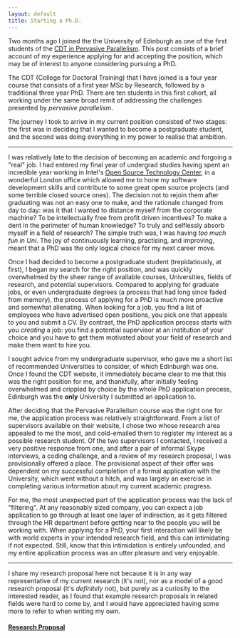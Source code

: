 ```yaml
---
layout: default
title: Starting a Ph.D.
---
```


Two months ago I joined the the University of Edinburgh as one of the
first students of the
[CDT in Pervasive Parallelism](http://pervasiveparallelism.inf.ed.ac.uk/).
This post consists of a brief account of my experience applying for
and accepting the position, which may be of interest to anyone
considering pursuing a PhD.

The CDT (College for Doctoral Training) that I have joined is a four
year course that consists of a first year MSc by Research, followed by
a traditional three year PhD. There are ten students in this first
cohort, all working under the same broad remit of addressing the
challenges presented by *pervasive parallelism*.

The journey I took to arrive in my current position consisted of two
stages: the first was in deciding that I wanted to become a
postgraduate student, and the second was doing everything in my power
to realise that ambition.

----

I was relatively late to the decision of becoming an academic and
forgoing a "real" job. I had entered my final year of undergrad
studies having spent an incredible year working in Intel's
[Open Source Technology Center](https://01.org/), in a wonderful
London office which allowed me to hone my software development skills
and contribute to some great open source projects (and some terrible
closed source ones). The decision not to rejoin them after graduating
was not an easy one to make, and the rationale changed from day to
day: was it that I wanted to distance myself from the corporate
machine? To be intellectually free from profit driven incentives? To
make a dent in the perimeter of human knowledge?  To truly and
selflessly absorb myself in a field of research?  The simple truth
was, I was having *too much fun in Uni*. The joy of continuously
learning, practising, and improving, meant that a PhD was the only
logical choice for my next career move.

Once I had decided to become a postgraduate student (trepidatiously,
at first), I began my search for the right position, and was quickly
overwhelmed by the sheer range of available courses, Universities,
fields of research, and potential supervisors. Compared to applying
for graduate jobs, or even undergraduate degrees (a process that had
long since faded from memory), the process of applying for a PhD is
much more proactive and somewhat alienating. When looking for a job,
you find a list of employees who have advertised open positions, you
pick one that appeals to you and submit a CV. By contrast, the PhD
application process starts with you *creating* a job: you find a
potential supervisor at an institution of your choice and you have to
get them motivated about your field of research and make them want to
hire you.

I sought advice from my undergraduate supervisor, who gave me a short
list of recommended Universities to consider, of which Edinburgh was
one. Once I found the CDT website, it immediately became clear to me
that this was the right position for me, and thankfully, after
initially feeling overwhelmed and crippled by choice by the whole PhD
application process, Edinburgh was the **only** University I submitted
an application to.

After deciding that the Pervasive Parallelism course was the right one
for me, the application process was relatively straightforward. From a
list of supervisors available on their website, I chose two whose
research area appealed to me the most, and cold-emailed them to
register my interest as a possible research student. Of the two
supervisors I contacted, I received a very positive response from one,
and after a pair of informal Skype interviews, a coding challenge, and
a review of my research proposal, I was provisionally offered a
place. The provisional aspect of their offer was dependent on my
successful completion of a formal application with the University,
which went without a hitch, and was largely an exercise in completing
various information about my current academic progress.

For me, the most unexpected part of the application process was the
lack of "filtering". At any reasonably sized company, you can expect a
job application to go through at least one layer of indirection, as it
gets filtered through the HR department before getting near to the
people you will be working with. When applying for a PhD, your first
interaction will likely be with world experts in your intended
research field, and this can intimidating if not expected. Still, know
that this intimidation is entirely unfounded, and my entire
application process was an utter pleasure and very enjoyable.

----

I share my research proposal here not because it is in any way
representative of my current research (it's not), nor as a model of a
good research proposal (it's *definitely* not), but purely as a
curiosity to the interested reader, as I found that example research
proposals in related fields were hard to come by, and I would have
appreciated having some more to refer to when writing my own.

#### [Research Proposal](/u/ed/application.pdf)
